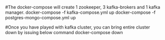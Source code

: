 


#The docker-compose will create 1 zookeeper, 3 kafka-brokers and 1 kafka manager. 
docker-compose -f kafka-compose.yml up
docker-compose -f postgres-mongo-compose.yml up


#Once you have played with kafka cluster, you can bring entire cluster down by issuing below command
docker-compose down
